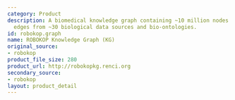 ```yaml
---
category: Product
description: A biomedical knowledge graph containing ~10 million nodes and ~250 million
  edges from ~30 biological data sources and bio-ontologies.
id: robokop.graph
name: ROBOKOP Knowledge Graph (KG)
original_source:
- robokop
product_file_size: 280
product_url: http://robokopkg.renci.org
secondary_source:
- robokop
layout: product_detail
---
```

